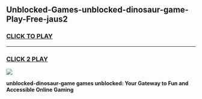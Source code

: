 
## Unblocked-Games-unblocked-dinosaur-game-Play-Free-jaus2
<h3>
<a href="https://premium76.site?title=unblocked-dinosaur-game&ref=15A">CLICK TO PLAY</a></h3>
<hr>

<h3>
<a href="https://premium76.site?title=unblocked-dinosaur-game&ref=15A">CLICK 2 PLAY</a>
  
</h3>

<a href="https://premium76.site?title=unblocked-dinosaur-game&ref=15A"><img src="https://clearcache.store/games.png"></a>


**unblocked-dinosaur-game games unblocked: Your Gateway to Fun and Accessible Online Gaming**
